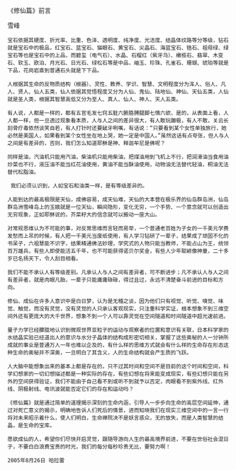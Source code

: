 《修仙篇》前言

雪峰


    宝石依据其硬度、折光率、比重、色泽、透明度、纯净度、光洁度、结晶体纹路等分等级，钻石就是宝石中的极品，红宝石、蓝宝石、猫眼石、黄宝石、尖晶石、海蓝宝石、锆石、祖母绿、绿宝石等也是宝石中的上品，而碧玺（电气石）、水晶、石榴红（紫牙乌）、橄榄石、翡翠、木变石、软玉、欧泊、月光石、日光石、绿松石等是中品，岫玉、珍珠、孔雀石、珊瑚、琥珀等就是下品，花岗岩直到普通石头就是下下品。 
    
    人根据其生命的反物质结构（根器）、灵性、教养、学识、智慧、文明程度分为浑人、俗人、凡人、贤人、仙人五类，仙人依据其觉悟程度又分为人仙、鬼仙、陆地仙、神仙、天仙五类，人仙就是圣人类，根据其智慧高低又分为至人、真人、仙人、神人、天人五类。

    有人说，人都是一样的，都有五官毛发七窍五脏六腑胳膊腿脚七情六欲，是的，从表面上看，人人都一样，但一旦透过现象看本质，人与人之间的差异很大，有人敢玩蹦极，有人不敢，关云长刮骨疗毒依然谈笑自若，有人打针时还要龇牙咧嘴，有话说：“只要看到某个女性单独旅行，她必然是美国人，如果看到某个女性坐在地上哭，她一定是中国人。”虽然这话有点夸张，但人与人之间是有差异的，否则，我们怎么知道耶稣是神、释迦牟尼是佛呢？

    同样是油，汽油机只能用汽油，柴油机只能用柴油，把煤油用到飞机上不行，把润滑油当食用油炒菜也不行，液压油不能当红花油使用，黄油不能当酥油使用，动物油无法替代轻油，桐油无法替代松脂油。

     我们必须认识到，人如宝石和油类一样，是有等级差异的。

    人能到达的最高极限是天仙，成佛容易，成天仙难，天仙的大本营在极乐界的仙岛群岛洲，仙岛群岛洲雪峰岛上的玉娥就是一位天仙，瞬间隐形，变化无穷，一个手势、一个意念就可以创造出无穷现象，正如耶稣说的，芥菜籽大的信念就可以搬动一座大山。

    对常规思维认为不可能的事，对反常思维而言轻而易举，一个普通老百姓为子女的一千美元学费发愁而上吊的时候，有人把一千美元当废纸使用，有人学习钻研了一辈子，结果成了顽固不化的书呆子，六祖慧能不识字，结果精通佛法妙理，学究式的人物只能当教师，不能占山为王，统领百万雄兵，有些人即使能活五千年，也不可能获得诺贝尔奖金，有些人少年聪颖像神童，二十多岁已名扬天下，令人刮目相看。

    我们不能不承认人有等级差别。凡承认人与人之间有差异者，可不断进步；凡不承认人与人之间有差异者，就是肉眼凡胎，一辈子只能庸庸碌碌，得过且过，永远不清楚奋斗前进的目标和方向。

    修仙、成仙在许多人意识中是白日梦，认为是无稽之谈，因为他们只有视觉、听觉、嗅觉、味觉、触觉，而没有灵觉，没有灵觉的人只承认客观现实，只注重科学实证，根本想象不到三维空间外还有更庞大的大千世界，想象不到一个人可以靠灵觉在空间隧道和时间隧道中超光速前进。

    量子力学已经朦胧地认识到微观世界亚粒子的运动与观察者的位置和意识有关联，日本科学家的水结晶实验已经道出人的意识与水分子晶体的结构成形密切相关，掌握了这些奥秘的人一分钟所成就的事业是普通万人一年也难以企及的，有什么样的思维方式就会有什么样的生命存在形态这种生命的奥秘并不深奥，一旦明白了其含义，人的生命结构就会产生质的飞跃。

    人大脑中能想象出来的基本上都是存在的，只不过其时间和空间不是目前的这个时间和空间，科学幻想家的一切幻想描述都是一种实际的存在，有些幻想在将来能变成现实，有些幻想只能在另外的空间获得验证，我们不能由于自己看不到或听不到就予以否定，肉眼看不到紫外线、红外线、阴极射线、电讯波就能否定它们的存在和运动吗？

    《修仙篇》就是通过简单的道理揭示深刻的生命内涵，引导人一步步向生命的高层空间延伸，通过对死亡意义的揭示，明确地告诉人们死后的情景，进而知晓我们在现实三维空间中的一言一行将对未来昭示着什么，使人们明白，生命禅院决不是妖言惑众，无的放失，而是人类智慧的结晶，是生命的宝库。

    愿欲成仙的人，希望你们尽快开启灵觉，跟随导游向人生的最高境界前进，不要在世俗社会混日子，不要白白浪费宝贵的时光，我们的每分每秒珍贵无比，要努力啊！

    2005年8月26日 哈拉雷 




